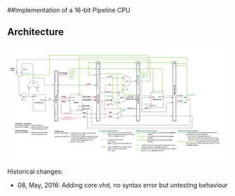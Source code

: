 ##Implementation of a 16-bit Pipeline CPU

## Architecture

![image](./doc/Architecture.png)

Historical changes:
- 08, May, 2016:   Adding core.vhd, no syntax error but untesting behaviour
